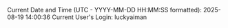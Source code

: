Current Date and Time (UTC - YYYY-MM-DD HH:MM:SS formatted): 2025-08-19 14:00:36
Current User's Login: luckyaiman
